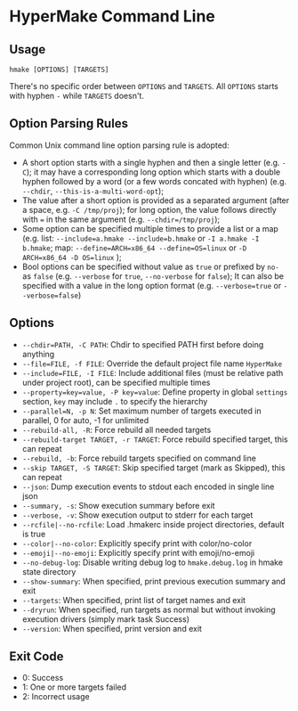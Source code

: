 # HyperMake Command Line

## Usage

```
hmake [OPTIONS] [TARGETS]
```

There's no specific order between `OPTIONS` and `TARGETS`. All `OPTIONS` starts
with hyphen `-` while `TARGETS` doesn't.

## Option Parsing Rules

Common Unix command line option parsing rule is adopted:

- A short option starts with a single hyphen and then a single letter
  (e.g. `-C`);
  it may have a corresponding long option which starts with a double hyphen
  followed by a word (or a few words concated with hyphen)
  (e.g. `--chdir`, `--this-is-a-multi-word-opt`);
- The value after a short option is provided as a separated argument
  (after a space, e.g. `-C /tmp/proj`);
  for long option, the value follows directly with `=` in the same argument
  (e.g. `--chdir=/tmp/proj`);
- Some option can be specified multiple times to provide a list or a map
  (e.g.
      list: `--include=a.hmake --include=b.hmake` or `-I a.hmake -I b.hmake`;
      map: `--define=ARCH=x86_64 --define=OS=linux` or `-D ARCH=x86_64 -D OS=linux`
  );
- Bool options can be specified without value as `true` or prefixed by `no-` as
  `false` (e.g. `--verbose` for `true`, `--no-verbose` for `false`);
  It can also be specified with a value in the long option format
  (e.g. `--verbose=true` or `--verbose=false`)

## Options

- `--chdir=PATH, -C PATH`: Chdir to specified PATH first before doing anything
- `--file=FILE, -f FILE`: Override the default project file name `HyperMake`
- `--include=FILE, -I FILE`: Include additional files (must be relative path under project root), can be specified multiple times
- `--property=key=value, -P key=value`: Define property in global `settings` section, `key` may include `.` to specify the hierarchy
- `--parallel=N, -p N`: Set maximum number of targets executed in parallel, 0 for auto, -1 for unlimited
- `--rebuild-all, -R`: Force rebuild all needed targets
- `--rebuild-target TARGET, -r TARGET`: Force rebuild specified target, this can repeat
- `--rebuild, -b`: Force rebuild targets specified on command line
- `--skip TARGET, -S TARGET`: Skip specified target (mark as Skipped), this can repeat
- `--json`: Dump execution events to stdout each encoded in single line json
- `--summary, -s`: Show execution summary before exit
- `--verbose, -v`: Show execution output to stderr for each target
- `--rcfile|--no-rcfile`: Load .hmakerc inside project directories, default is true
- `--color|--no-color`: Explicitly specify print with color/no-color
- `--emoji|--no-emoji`: Explicitly specify print with emoji/no-emoji
- `--no-debug-log`: Disable writing debug log to `hmake.debug.log` in hmake state directory
- `--show-summary`: When specified, print previous execution summary and exit
- `--targets`: When specified, print list of target names and exit
- `--dryrun`: When specified, run targets as normal but without invoking execution drivers (simply mark task Success)
- `--version`: When specified, print version and exit

## Exit Code

- 0: Success
- 1: One or more targets failed
- 2: Incorrect usage
